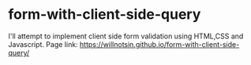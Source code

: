 # form-with-client-side-query
I'll attempt to implement client side form validation using HTML,CSS and Javascript.
Page link: https://willnotsin.github.io/form-with-client-side-query/
